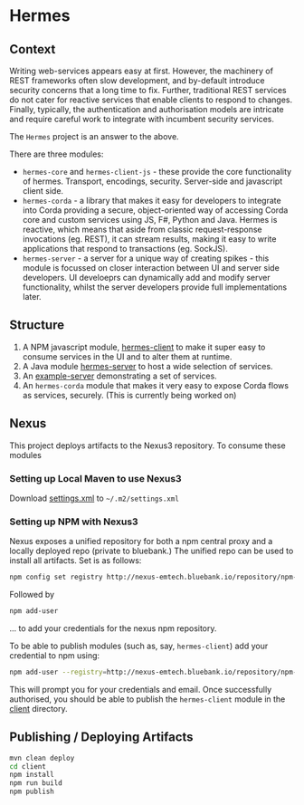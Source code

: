 # Hermes

## Context

Writing web-services appears easy at first. However, the machinery of REST frameworks often slow development, and by-default introduce security concerns that a long time to fix.
Further, traditional REST services do not cater for reactive services that enable clients to respond to changes.
Finally, typically, the authentication and authorisation models are intricate and require careful work to integrate with incumbent security services.

The `Hermes` project is an answer to the above.

There are three modules:

* `hermes-core` and `hermes-client-js` - these provide the core functionality of hermes. Transport, encodings, security. Server-side and javascript client side. 
* `hermes-corda` - a library that makes it easy for developers to integrate into Corda providing a secure, object-oriented way of accessing Corda core and custom services using JS, F#, Python and Java. Hermes is reactive, which means that aside from classic request-response invocations (eg. REST), it can stream results, making it easy to write applications that respond to transactions (eg. SockJS).
* `hermes-server` - a server for a unique way of creating spikes - this module is focussed on closer interaction between UI and server side developers. UI develoeprs can dynamically add and modify server functionality, whilst the server developers provide full implementations later.


## Structure

1. A NPM javascript module, [hermes-client](client) to make it super easy to consume services in the UI and to alter them at runtime.
2. A Java module [hermes-server](server) to host a wide selection of services.
3. An [example-server](example-server) demonstrating a set of services.
4. An `hermes-corda` module that makes it very easy to expose Corda flows as services, securely. (This is currently being worked on)

## Nexus
This project deploys artifacts to the Nexus3 repository. To consume these modules 

### Setting up Local Maven to use Nexus3

Download <a href="https://gitlab.bluebank.io/em-tech/hermes/raw/master/maven/settings.xml" download>settings.xml</a> to `~/.m2/settings.xml`


### Setting up NPM with Nexus3

Nexus exposes a unified repository for both a npm central proxy and a locally deployed repo (private to bluebank.)
The unified repo can be used to install all artifacts. Set is as follows:

```bash
npm config set registry http://nexus-emtech.bluebank.io/repository/npm-bluebank-group/
```
Followed by

```bash
npm add-user
```
... to add your credentials for the nexus npm repository.

To be able to publish modules (such as, say, `hermes-client`) add your credential to npm using:

```bash
npm add-user --registry=http://nexus-emtech.bluebank.io/repository/npm-local/
```

This will prompt you for your credentials and email. Once successfully authorised, you should be able to publish the 
`hermes-client` module in the [client](client) directory.

## Publishing / Deploying Artifacts

```bash 
mvn clean deploy
cd client
npm install
npm run build
npm publish
```



